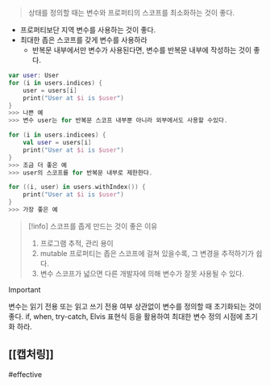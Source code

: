 > 상태를 정의할 때는 변수와 프로퍼티의 스코프를 최소화하는 것이 좋다.

- 프로퍼티보단 지역 변수를 사용하는 것이 좋다.
- 최대한 좁은 스코프를 갖게 변수를 사용하라
	- 반복문 내부에서만 변수가 사용된다면, 변수를 반복문 내부에 작성하는 것이 좋다.
``` kotlin
var user: User
for (i in users.indices) {
	user = users[i]
	print("User at $i is $user")
}
>>> 나쁜 예
>>> 변수 user는 for 반복문 스코프 내부뿐 아니라 외부에서도 사용할 수있다.

for (i in users.indicees) {
	val user = users[i]
	print("User at $i is $user")
}
>>> 조금 더 좋은 예
>>> user의 스코프를 for 반복문 내부로 제한한다.

for ((i, user) in users.withIndex()) {
	print("User at $i is $user")
}
>>> 가장 좋은 예
```
> [!info] 스코프를 좁게 만드는 것이 좋은 이유
> 1. 프로그램 추적, 관리 용이
> 2. mutable 프로퍼티는 좁은 스코프에 걸쳐 있을수록, 그 변경을 추적하기가 쉽다.
> 3. 변수 스코프가 넓으면 다른 개발자에 의해 변수가 잘못 사용될 수 있다.

> [!important]
> 변수는 읽기 전용 또는 읽고 쓰기 전용 여부 상관없이 변수를 정의할 때 초기화되는 것이 좋다.
> if, when, try-catch, Elvis 표현식 등을 활용하여 최대한 변수 정의 시점에 초기화 하라.
## [[캡처링]]

#effective 